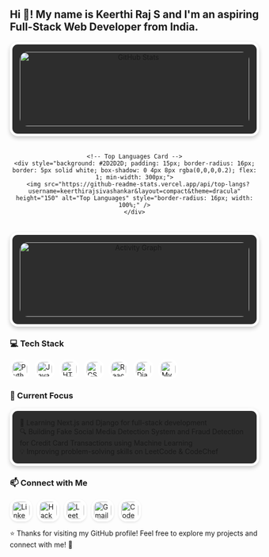<h2 align="left">Hi 👋! My name is Keerthi Raj S and I'm an aspiring Full-Stack Web Developer from India.</h2>

<div align="center" style="display: flex; flex-wrap: wrap; gap: 20px; justify-content: center;">
  <!-- Top Two Cards Side by Side -->
  <div style="display: flex; flex-wrap: wrap; gap: 20px; justify-content: center; width: 100%;">
    <!-- GitHub Stats Card -->
    <div style="background: #2D2D2D; padding: 15px; border-radius: 16px; border: 5px solid white; box-shadow: 0 4px 8px rgba(0,0,0,0.2); flex: 1; min-width: 300px;">
      <img src="https://github-profile-summary-cards.vercel.app/api/cards/stats?username=keerthirajsivashankar&theme=dracula" height="150" alt="GitHub Stats" style="border-radius: 16px; width: 100%;" />
    </div>

    <!-- Top Languages Card -->
    <div style="background: #2D2D2D; padding: 15px; border-radius: 16px; border: 5px solid white; box-shadow: 0 4px 8px rgba(0,0,0,0.2); flex: 1; min-width: 300px;">
      <img src="https://github-readme-stats.vercel.app/api/top-langs?username=keerthirajsivashankar&layout=compact&theme=dracula" height="150" alt="Top Languages" style="border-radius: 16px; width: 100%;" />
    </div>
  </div>

  <!-- Activity Graph (Full Width Below) -->
  <div style="background: #2D2D2D; padding: 15px; border-radius: 16px; border: 5px solid white; box-shadow: 0 4px 8px rgba(0,0,0,0.2); width: 100%;">
    <img src="https://github-readme-activity-graph.vercel.app/graph?username=keerthirajsivashankar&theme=dracula&hide_border=true&area=true" height="150" alt="Activity Graph" style="border-radius: 16px; width: 100%;" />
  </div>
</div>

<h3 align="left">💻 Tech Stack</h3>
<div align="left" style="display: flex; flex-wrap: wrap; gap: 10px;">
  <img src="https://img.shields.io/badge/Python-3776AB?style=for-the-badge&logo=python&logoColor=white&style=flat-square" height="30" alt="Python" style="border-radius: 16px; border: 5px solid white;" />
  <img src="https://img.shields.io/badge/JavaScript-F7DF1E?style=for-the-badge&logo=javascript&logoColor=black&style=flat-square" height="30" alt="JavaScript" style="border-radius: 16px; border: 5px solid white;" />
  <img src="https://img.shields.io/badge/HTML5-E34F26?style=for-the-badge&logo=html5&logoColor=white&style=flat-square" height="30" alt="HTML5" style="border-radius: 16px; border: 5px solid white;" />
  <img src="https://img.shields.io/badge/CSS3-1572B6?style=for-the-badge&logo=css3&logoColor=white&style=flat-square" height="30" alt="CSS3" style="border-radius: 16px; border: 5px solid white;" />
  <img src="https://img.shields.io/badge/React-20232A?style=for-the-badge&logo=react&logoColor=61DAFB&style=flat-square" height="30" alt="React" style="border-radius: 16px; border: 5px solid white;" />
  <img src="https://img.shields.io/badge/Django-092E20?style=for-the-badge&logo=django&logoColor=white&style=flat-square" height="30" alt="Django" style="border-radius: 16px; border: 5px solid white;" />
  <img src="https://img.shields.io/badge/MySQL-4479A1?style=for-the-badge&logo=mysql&logoColor=white&style=flat-square" height="30" alt="MySQL" style="border-radius: 16px; border: 5px solid white;" />
</div>

<h3 align="left">🌱 Current Focus</h3>
<div style="background: #2D2D2D; padding: 15px; border-radius: 16px; border: 5px solid white; box-shadow: 0 4px 8px rgba(0,0,0,0.2); margin: 10px 0;">
  🚀 Learning Next.js and Django for full-stack development<br>
  🔍 Building Fake Social Media Detection System and Fraud Detection for Credit Card Transactions using Machine Learning<br>
  💡 Improving problem-solving skills on LeetCode & CodeChef
</div>

<h3 align="left">📫 Connect with Me</h3>
<div align="left" style="display: flex; flex-wrap: wrap; gap: 10px;">
  <a href="https://www.linkedin.com/in/keerthi-raj-s-74a8a824b/" target="_blank">
    <img src="https://img.shields.io/badge/LinkedIn-0077B5?style=for-the-badge&logo=linkedin&logoColor=white" height="35" alt="LinkedIn" style="border-radius: 16px; border: 5px solid white; box-shadow: 0 2px 4px rgba(0,0,0,0.1);" />
  </a>
  <a href="https://www.hackerrank.com/profile/ks7186" target="_blank">
    <img src="https://img.shields.io/badge/HackerRank-2EC866?style=for-the-badge&logo=hackerrank&logoColor=white" height="35" alt="HackerRank" style="border-radius: 16px; border: 5px solid white; box-shadow: 0 2px 4px rgba(0,0,0,0.1);" />
  </a>
  <a href="https://leetcode.com/u/keerthiraj_s/" target="_blank">
    <img src="https://img.shields.io/badge/LeetCode-FFA116?style=for-the-badge&logo=leetcode&logoColor=white" height="35" alt="LeetCode" style="border-radius: 16px; border: 5px solid white; box-shadow: 0 2px 4px rgba(0,0,0,0.1);" />
  </a>
  <a href="mailto:keerthirajsivashankar@gmail.com">
    <img src="https://img.shields.io/badge/Gmail-D14836?style=for-the-badge&logo=gmail&logoColor=white" height="35" alt="Gmail" style="border-radius: 16px; border: 5px solid white; box-shadow: 0 2px 4px rgba(0,0,0,0.1);" />
  </a>
  <a href="https://www.codechef.com/users/keerthi_raj" target="_blank">
    <img src="https://img.shields.io/badge/CodeChef-A52A2A?style=for-the-badge&logo=codechef&logoColor=white" height="35" alt="CodeChef" style="border-radius: 16px; border: 5px solid white; box-shadow: 0 2px 4px rgba(0,0,0,0.1);" />
  </a>
</div>

⭐ Thanks for visiting my GitHub profile! Feel free to explore my projects and connect with me! 🚀